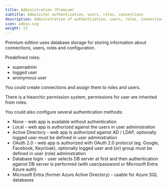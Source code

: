 ```yaml
---
title: Administration (Premium)
subtitle: Administer authentization, users, roles, connections
description: Administration of authentization, users, roles, connections
icon: admin.svg
weight: 13
---
```


Premium edition uses database storage for storing information about connections, users, roles and configuration.

Predefined roles:
  - superadmin
  - logged user
  - anonymous user

You could create connections and assign them to roles and users.

There is a hiearchic permission system, permissions for user are inherited from roles.

You could also configure several authentication methods:
  - None - web app is available without authentication
  - Local - web app is authorized against the users in user administration
  - Active Directory - web app is authorized against AD / LDAP, optionally logged user must be defined in user administration
  - OAuth 2.0 - web app is authorized with OAuth 2.0 protocol (eg. Google, Facebook, Keycloak), optionally logged user and (or) group must be defined in user (role) administration  
  - Database login - user selects DB server at first and then authentication against DB server is performed (with user/password or Microsoft Entra Azure auth)
  - Microsoft Entra (former Azure Active Directory) - usable for Azure SQL databases
